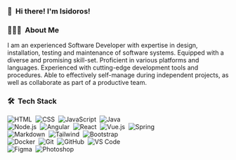 ### 👋 &nbsp;Hi there! I'm Isidoros!

### 👨🏻‍💻 &nbsp;About Me

I am an experienced Software Developer with expertise in design, installation, testing and maintenance of software systems. Equipped with a diverse and promising skill-set. Proficient in various platforms and languages. Experienced with cutting-edge development tools and procedures. Able to effectively self-manage during independent projects, as well as collaborate as part of a productive team.

### 🛠 &nbsp;Tech Stack

![HTML](https://img.shields.io/badge/-HTML-05122A?style=for-the-badge&logo=HTML5)&nbsp;
![CSS](https://img.shields.io/badge/-CSS-05122A?style=for-the-badge&logo=CSS3&logoColor=1572B6)&nbsp;
![JavaScript](https://img.shields.io/badge/-JavaScript-05122A?style=for-the-badge&logo=javascript)&nbsp;
![Java](https://img.shields.io/badge/-Java-05122A?style=for-the-badge&logo=Java&logoColor=FFA518)&nbsp;\
![Node.js](https://img.shields.io/badge/-Node.js-05122A?style=for-the-badge&logo=node.js)&nbsp;
![Angular](https://img.shields.io/badge/-Angular-05122A?style=for-the-badge&logo=angular&logoColor=DD0031)&nbsp;
![React](https://img.shields.io/badge/-React-05122A?style=for-the-badge&logo=react)&nbsp;
![Vue.js](https://img.shields.io/badge/-Vue.js-05122A?style=for-the-badge&logo=Vue.js)&nbsp;
![Spring](https://img.shields.io/badge/-Spring-05122A?style=for-the-badge&logo=spring)&nbsp;\
![Markdown](https://img.shields.io/badge/-Markdown-05122A?style=for-the-badge&logo=markdown)&nbsp;
![Tailwind](https://img.shields.io/badge/-Tailwind-05122A?style=for-the-badge&logo=tailwindcss)&nbsp;
![Bootstrap](https://img.shields.io/badge/-Bootstrap-05122A?style=for-the-badge&logo=bootstrap)\
![Docker](https://img.shields.io/badge/-Docker-05122A?style=for-the-badge&logo=docker)&nbsp;
![Git](https://img.shields.io/badge/-Git-05122A?style=for-the-badge&logo=git)&nbsp;
![GitHub](https://img.shields.io/badge/-GitHub-05122A?style=for-the-badge&logo=github)&nbsp;
![VS Code](https://img.shields.io/badge/-VS%20Code-05122A?style=for-the-badge&logo=visual-studio-code&logoColor=007ACC)&nbsp;\
![Figma](https://img.shields.io/badge/-Figma-05122A?style=for-the-badge&logo=Figma)&nbsp;
![Photoshop](https://img.shields.io/badge/-Photoshop-05122A?style=for-the-badge&logo=adobe-photoshop)&nbsp;
